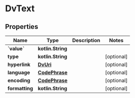 
# DvText

## Properties
Name | Type | Description | Notes
------------ | ------------- | ------------- | -------------
**&#x60;value&#x60;** | **kotlin.String** |  | 
**type** | **kotlin.String** |  |  [optional]
**hyperlink** | [**DvUri**](DvUri.md) |  |  [optional]
**language** | [**CodePhrase**](CodePhrase.md) |  |  [optional]
**encoding** | [**CodePhrase**](CodePhrase.md) |  |  [optional]
**formatting** | **kotlin.String** |  |  [optional]



